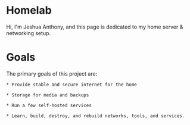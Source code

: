 # Homelab
 Hi, I'm Jeshua Anthony, and this page is dedicated to my home server & networking setup.
 
 # Goals
 The primary goals of this project are:
 
 	* Provide stable and secure internet for the home
	
	* Storage for media and backups
	
	* Run a few self-hosted services
	
	* Learn, build, destroy, and rebuild networks, tools, and services.
 
